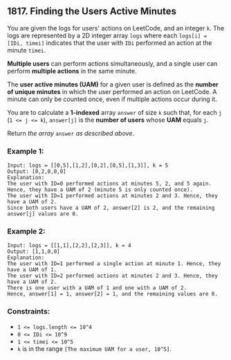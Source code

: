 ## 1817. Finding the Users Active Minutes

You are given the logs for users' actions on LeetCode, and an integer ```k```. The logs are represented by a 2D integer array ```logs``` where each ```logs[i] = [IDi, timei]``` indicates that the user with ```IDi``` performed an action at the minute ```timei```.

**Multiple users** can perform actions simultaneously, and a single user can perform **multiple actions** in the same minute.

The **user active minutes (UAM)** for a given user is defined as the **number of unique minutes** in which the user performed an action on LeetCode. A minute can only be counted once, even if multiple actions occur during it.

You are to calculate a **1-indexed** array ```answer``` of size ```k``` such that, for each ```j``` (```1 <= j <= k```), ```answer[j]``` is the **number of users** whose **UAM** equals ```j```.

Return *the array* ```answer``` *as described above*.

### Example 1:
```
Input: logs = [[0,5],[1,2],[0,2],[0,5],[1,3]], k = 5
Output: [0,2,0,0,0]
Explanation:
The user with ID=0 performed actions at minutes 5, 2, and 5 again. Hence, they have a UAM of 2 (minute 5 is only counted once).
The user with ID=1 performed actions at minutes 2 and 3. Hence, they have a UAM of 2.
Since both users have a UAM of 2, answer[2] is 2, and the remaining answer[j] values are 0.
```
### Example 2:
```
Input: logs = [[1,1],[2,2],[2,3]], k = 4
Output: [1,1,0,0]
Explanation:
The user with ID=1 performed a single action at minute 1. Hence, they have a UAM of 1.
The user with ID=2 performed actions at minutes 2 and 3. Hence, they have a UAM of 2.
There is one user with a UAM of 1 and one with a UAM of 2.
Hence, answer[1] = 1, answer[2] = 1, and the remaining values are 0.
```

### Constraints:

* ```1 <= logs.length <= 10^4```
* ```0 <= IDi <= 10^9```
* ```1 <= timei <= 10^5```
* ```k``` is in the range ```[The maximum UAM for a user, 10^5]```.